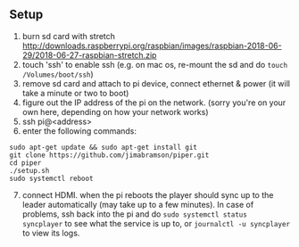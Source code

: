 ## Setup

1. burn sd card with stretch
   http://downloads.raspberrypi.org/raspbian/images/raspbian-2018-06-29/2018-06-27-raspbian-stretch.zip
2. touch 'ssh' to enable ssh (e.g. on mac os, re-mount the sd and do `touch /Volumes/boot/ssh`)
3. remove sd card and attach to pi device, connect ethernet & power (it will take a minute or two to boot)
4. figure out the IP address of the pi on the network.  (sorry you're on your own here, depending on how your network works)
5. ssh pi@\<address\>
6. enter the following commands:
```
sudo apt-get update && sudo apt-get install git
git clone https://github.com/jimabramson/piper.git
cd piper
./setup.sh
sudo systemctl reboot
```
7. connect HDMI.  when the pi reboots the player should sync up to the leader automatically (may take up to a few minutes).  In case of problems, ssh back into the pi and do `sudo systemctl status syncplayer` to see what the service is up to, or `journalctl -u syncplayer` to view its logs.

